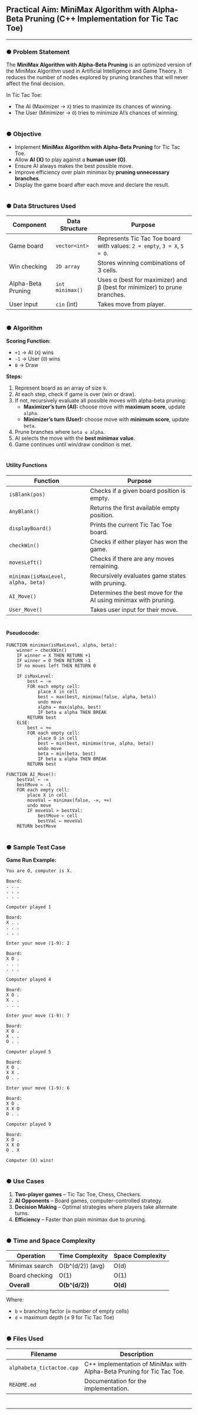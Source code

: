 ## Practical Aim: MiniMax Algorithm with Alpha-Beta Pruning (C++ Implementation for Tic Tac Toe)

---

### ● Problem Statement
The **MiniMax Algorithm with Alpha-Beta Pruning** is an optimized version of the MiniMax Algorithm used in Artificial Intelligence and Game Theory.
It reduces the number of nodes explored by pruning branches that will never affect the final decision.

In Tic Tac Toe:  
- The AI (Maximizer → `X`) tries to maximize its chances of winning.  
- The User (Minimizer → `O`) tries to minimize AI’s chances of winning.  

#

### ● Objective
- Implement **MiniMax Algorithm with Alpha-Beta Pruning** for Tic Tac Toe. 
- Allow **AI (X)** to play against a **human user (O)**.
- Ensure AI always makes the best possible move.
- Improve efficiency over plain minimax by **pruning unnecessary branches**.
- Display the game board after each move and declare the result.  

#

### ● Data Structures Used

| Component          | Data Structure   | Purpose |
|--------------------|------------------|---------|
| Game board         | `vector<int>`    | Represents Tic Tac Toe board with values: `2 = empty`, `3 = X`, `5 = O`. |
| Win checking       | `2D array`       | Stores winning combinations of 3 cells. |
| Alpha-Beta Pruning | `int minimax()`  | Uses α (best for maximizer) and β (best for minimizer) to prune branches. |
| User input         | `cin` (int)      | Takes move from player. |

#

### ● Algorithm

**Scoring Function:**  
- `+1` → AI (`X`) wins  
- `-1` → User (`O`) wins  
- `0` → Draw  

**Steps:**  
1. Represent board as an array of size `9`.  
2. At each step, check if game is over (win or draw).  
3. If not, recursively evaluate all possible moves with alpha-beta pruning:  
   - **Maximizer’s turn (AI):** choose move with **maximum score**, update `alpha`.  
   - **Minimizer’s turn (User):** choose move with **minimum score**, update `beta`.  
4. Prune branches where `beta ≤ alpha`.  
5. AI selects the move with the **best minimax value**.  
6. Game continues until win/draw condition is met.    

#
#### Utility Functions

| Function | Purpose |
|----------|---------|
| `isBlank(pos)` | Checks if a given board position is empty. |
| `AnyBlank()` | Returns the first available empty position. |
| `displayBoard()` | Prints the current Tic Tac Toe board. |
| `checkWin()` | Checks if either player has won the game. |
| `movesLeft()` | Checks if there are any moves remaining. |
| `minimax(isMaxLevel, alpha, beta)` | Recursively evaluates game states with pruning. |
| `AI_Move()` | Determines the best move for the AI using minimax with pruning. |
| `User_Move()` | Takes user input for their move. |

#

#### Pseudocode:
```
FUNCTION minimax(isMaxLevel, alpha, beta):
    winner ← checkWin()
    IF winner = X THEN RETURN +1
    IF winner = O THEN RETURN -1
    IF no moves left THEN RETURN 0

    IF isMaxLevel:
        best ← -∞
        FOR each empty cell:
            place X in cell
            best ← max(best, minimax(false, alpha, beta))
            undo move
            alpha ← max(alpha, best)
            IF beta ≤ alpha THEN BREAK
        RETURN best
    ELSE:
        best ← +∞
        FOR each empty cell:
            place O in cell
            best ← min(best, minimax(true, alpha, beta))
            undo move
            beta ← min(beta, best)
            IF beta ≤ alpha THEN BREAK
        RETURN best

FUNCTION AI_Move():
    bestVal ← -∞
    bestMove ← -1
    FOR each empty cell:
        place X in cell
        moveVal ← minimax(false, -∞, +∞)
        undo move
        IF moveVal > bestVal:
            bestMove ← cell
            bestVal ← moveVal
    RETURN bestMove
```

#

### ● Sample Test Case
**Game Run Example:**
```
You are O, computer is X.

Board:
. . . 
. . . 
. . . 

Computer played 1

Board:
X . . 
. . . 
. . . 

Enter your move (1-9): 2

Board:
X O . 
. . . 
. . . 

Computer played 4

Board:
X O . 
X . . 
. . . 

Enter your move (1-9): 7

Board:
X O . 
X . . 
O . . 

Computer played 5

Board:
X O . 
X X . 
O . . 

Enter your move (1-9): 6

Board:
X O . 
X X O 
O . . 

Computer played 9

Board:
X O . 
X X O 
O . X

Computer (X) wins!
```

#

### ● Use Cases

1. **Two-player games** – Tic Tac Toe, Chess, Checkers.  
2. **AI Opponents** – Board games, computer-controlled strategy.  
3. **Decision Making** – Optimal strategies where players take alternate turns.  
4. **Efficiency** – Faster than plain minimax due to pruning. 

#

### ● Time and Space Complexity

| Operation       | Time Complexity | Space Complexity |
|-----------------|-----------------|------------------|
| Minimax search  | O(b^(d/2)) (avg)       | O(d)             |
| Board checking  | O(1)            | O(1)             |
| **Overall**     | **O(b^(d/2))**      | **O(d)**         |
 
Where:  
- `b` = branching factor (≈ number of empty cells)  
- `d` = maximum depth (≤ 9 for Tic Tac Toe) 


#

### ● Files Used

| Filename             | Description |
|----------------------|-------------|
| `alphabeta_tictactoe.cpp`      | C++ implementation of MiniMax with Alpha-Beta Pruning for Tic Tac Toe. |
| `README.md`          | Documentation for the implementation. |


#
---


